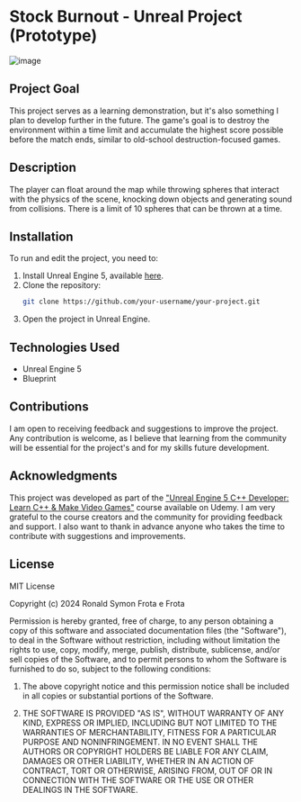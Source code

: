 # Stock Burnout - Unreal Project (Prototype)

![image](https://github.com/user-attachments/assets/7c60aed6-c69e-4f81-8068-432930e80fcc)


## Project Goal
This project serves as a learning demonstration, but it's also something I plan to develop further in the future. The game's goal is to destroy the environment within a time limit and accumulate the highest score possible before the match ends, similar to old-school destruction-focused games.

## Description
The player can float around the map while throwing spheres that interact with the physics of the scene, knocking down objects and generating sound from collisions. There is a limit of 10 spheres that can be thrown at a time.

## Installation
To run and edit the project, you need to:
1. Install Unreal Engine 5, available [here](https://www.unrealengine.com/en-US).
2. Clone the repository:
   ```bash
   git clone https://github.com/your-username/your-project.git
   ```
3. Open the project in Unreal Engine.

## Technologies Used
- Unreal Engine 5
- Blueprint

## Contributions
I am open to receiving feedback and suggestions to improve the project. Any contribution is welcome, as I believe that learning from the community will be essential for the project's and for my skills future development.

## Acknowledgments
This project was developed as part of the ["Unreal Engine 5 C++ Developer: Learn C++ & Make Video Games"](https://www.udemy.com/share/101XRs3@696qAmUaECUHvYWk2L2fNj8hJTzRNpzeyqI_6cMGdQsezirCu05oayTCwc8pitp9/) course available on Udemy. I am very grateful to the course creators and the community for providing feedback and support. I also want to thank in advance anyone who takes the time to contribute with suggestions and improvements.

## License

MIT License

Copyright (c) 2024 Ronald Symon Frota e Frota

Permission is hereby granted, free of charge, to any person obtaining a copy of this software and associated documentation files (the "Software"), to deal in the Software without restriction, including without limitation the rights to use, copy, modify, merge, publish, distribute, sublicense, and/or sell copies of the Software, and to permit persons to whom the Software is furnished to do so, subject to the following conditions:

1. The above copyright notice and this permission notice shall be included in all copies or substantial portions of the Software.

2. THE SOFTWARE IS PROVIDED "AS IS", WITHOUT WARRANTY OF ANY KIND, EXPRESS OR IMPLIED, INCLUDING BUT NOT LIMITED TO THE WARRANTIES OF MERCHANTABILITY, FITNESS FOR A PARTICULAR PURPOSE AND NONINFRINGEMENT. IN NO EVENT SHALL THE AUTHORS OR COPYRIGHT HOLDERS BE LIABLE FOR ANY CLAIM, DAMAGES OR OTHER LIABILITY, WHETHER IN AN ACTION OF CONTRACT, TORT OR OTHERWISE, ARISING FROM, OUT OF OR IN CONNECTION WITH THE SOFTWARE OR THE USE OR OTHER DEALINGS IN THE SOFTWARE.

